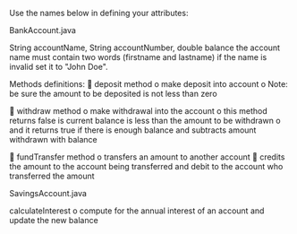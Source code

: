 Use the names below in defining your attributes:

BankAccount.java

String accountName, String accountNumber, double balance
the account name must contain two words (firstname and lastname) if the name is invalid set it to "John Doe".

Methods definitions:
 deposit method
o make deposit into account
o Note: be sure the amount to be deposited is not less than zero

 withdraw method
o make withdrawal into the account
o this method returns false is current balance is less than the amount to be withdrawn
o and it returns true if there is enough balance and subtracts amount withdrawn with balance

 fundTransfer method
o transfers an amount to another account
 credits the amount to the account being transferred and debit to the account who transferred the amount

SavingsAccount.java

calculateInterest
o compute for the annual interest of an account and update the new balance